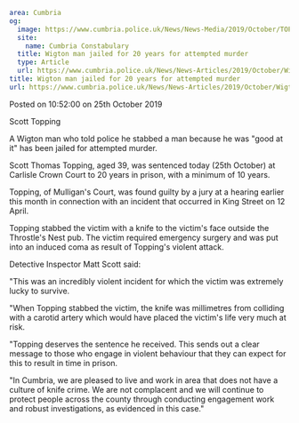 ```yaml
area: Cumbria
og:
  image: https://www.cumbria.police.uk/News/News-Media/2019/October/TOPPING-SCOTT-26-12-1979jpg.jpg
  site:
    name: Cumbria Constabulary
  title: Wigton man jailed for 20 years for attempted murder
  type: Article
  url: https://www.cumbria.police.uk/News/News-Articles/2019/October/Wigton-man-jailed-for-20-years-for-attempted-murder.aspx
title: Wigton man jailed for 20 years for attempted murder
url: https://www.cumbria.police.uk/News/News-Articles/2019/October/Wigton-man-jailed-for-20-years-for-attempted-murder.aspx
```

Posted on 10:52:00 on 25th October 2019

Scott Topping

A Wigton man who told police he stabbed a man because he was "good at it" has been jailed for attempted murder.

Scott Thomas Topping, aged 39, was sentenced today (25th October) at Carlisle Crown Court to 20 years in prison, with a minimum of 10 years.

Topping, of Mulligan's Court, was found guilty by a jury at a hearing earlier this month in connection with an incident that occurred in King Street on 12 April.

Topping stabbed the victim with a knife to the victim's face outside the Throstle's Nest pub. The victim required emergency surgery and was put into an induced coma as result of Topping's violent attack.

Detective Inspector Matt Scott said:

"This was an incredibly violent incident for which the victim was extremely lucky to survive.

"When Topping stabbed the victim, the knife was millimetres from colliding with a carotid artery which would have placed the victim's life very much at risk.

"Topping deserves the sentence he received. This sends out a clear message to those who engage in violent behaviour that they can expect for this to result in time in prison.

"In Cumbria, we are pleased to live and work in area that does not have a culture of knife crime. We are not complacent and we will continue to protect people across the county through conducting engagement work and robust investigations, as evidenced in this case."

